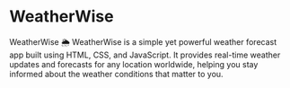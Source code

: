 # WeatherWise
WeatherWise 🌦️ WeatherWise is a simple yet powerful weather forecast app built using HTML, CSS, and JavaScript. It provides real-time weather updates and forecasts for any location worldwide, helping you stay informed about the weather conditions that matter to you.
